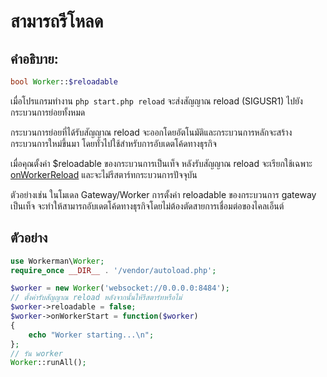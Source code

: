 # สามารถรีโหลด
## คำอธิบาย:
```php
bool Worker::$reloadable
```

เมื่อโปรแกรมทำงาน `php start.php reload` จะส่งสัญญาณ reload (SIGUSR1) ไปยังกระบวนการย่อยทั้งหมด

กระบวนการย่อยที่ได้รับสัญญาณ reload จะออกโดยอัตโนมัติและกระบวนการหลักจะสร้างกระบวนการใหม่ขึ้นมา โดยทั่วไปใช้สำหรับการอับเดตโค้ดทางธุรกิจ

เมื่อคุณตั้งค่า $reloadable ของกระบวนการเป็นเท็จ หลังรับสัญญาณ reload จะเรียกใช้เฉพาะ [onWorkerReload](on-worker-reload.md) และจะไม่รีสตาร์ทกระบวนการปัจจุบัน

ตัวอย่างเช่น ในโมเดล Gateway/Worker การตั้งค่า reloadable ของกระบวนการ gateway เป็นเท็จ จะทำให้สามารถอับเดตโค้ดทางธุรกิจโดยไม่ต้องตัดสายการเชื่อมต่อของไคลเอ็นต์

## ตัวอย่าง

```php
use Workerman\Worker;
require_once __DIR__ . '/vendor/autoload.php';

$worker = new Worker('websocket://0.0.0.0:8484');
// ตั้งค่ารับสัญญาณ reload หลังจากนั้นให้รีสตาร์ทหรือไม่
$worker->reloadable = false;
$worker->onWorkerStart = function($worker)
{
    echo "Worker starting...\n";
};
// รัน worker
Worker::runAll();
```
